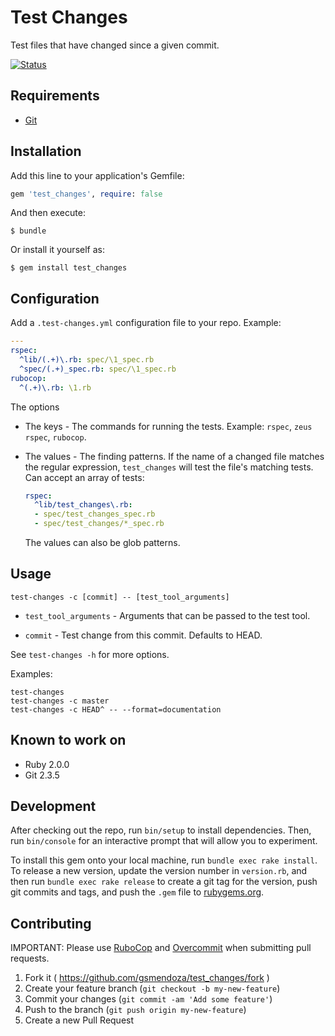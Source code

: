 # Test Changes

Test files that have changed since a given commit.

[![Status](https://travis-ci.org/gsmendoza/test_changes.svg?branch=master)](https://travis-ci.org/gsmendoza/test_changes "See test builds")

## Requirements

* [Git](https://git-scm.com)

## Installation

Add this line to your application's Gemfile:

```ruby
gem 'test_changes', require: false
```

And then execute:

    $ bundle

Or install it yourself as:

    $ gem install test_changes

## Configuration

Add a `.test-changes.yml` configuration file to your repo. Example:

```yaml
---
rspec:
  ^lib/(.+)\.rb: spec/\1_spec.rb
  ^spec/(.+)_spec.rb: spec/\1_spec.rb
rubocop:
  ^(.+)\.rb: \1.rb
```

The options

* The keys - The commands for running the tests.
  Example: `rspec`, `zeus rspec`, `rubocop`.

* The values - The finding patterns. If the name of a changed file matches
  the regular expression, `test_changes` will test the file's matching tests.
  Can accept an array of tests:

    ```yaml
    rspec:
      ^lib/test_changes\.rb:
      - spec/test_changes_spec.rb
      - spec/test_changes/*_spec.rb
    ```

  The values can also be glob patterns.

## Usage

`test-changes -c [commit] -- [test_tool_arguments]`

* `test_tool_arguments` - Arguments that can be passed to the test tool.

* `commit` - Test change from this commit. Defaults to HEAD.

See `test-changes -h` for more options.

Examples:

```
test-changes
test-changes -c master
test-changes -c HEAD^ -- --format=documentation
```

## Known to work on

* Ruby 2.0.0
* Git 2.3.5

## Development

After checking out the repo, run `bin/setup` to install dependencies. Then, run `bin/console` for an interactive prompt that will allow you to experiment.

To install this gem onto your local machine, run `bundle exec rake install`. To release a new version, update the version number in `version.rb`, and then run `bundle exec rake release` to create a git tag for the version, push git commits and tags, and push the `.gem` file to [rubygems.org](https://rubygems.org).

## Contributing

IMPORTANT: Please use [RuboCop](https://github.com/bbatsov/rubocop) and [Overcommit](https://github.com/brigade/overcommit) when submitting pull requests.

1. Fork it ( https://github.com/gsmendoza/test_changes/fork )
2. Create your feature branch (`git checkout -b my-new-feature`)
3. Commit your changes (`git commit -am 'Add some feature'`)
4. Push to the branch (`git push origin my-new-feature`)
5. Create a new Pull Request
